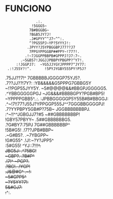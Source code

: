 # FUNCIONO
                  .:.                             
                !5GGG5~                           
               7B#BGGBG~                          
               ?B&B5JY7J!                         
               .J#GPYY^^J7~^^:.                   
               ^?PG55PJ~YP?5YYYJ!:                
              .JPYY?J5YPBGGBPJ77??J7              
               7PPGYPPGGBP##PPY~!77?!.            
             .!~7JGGPPBBPB#GPPPJ?J7:7~.           
           .~5&B57!JGGJJPBBPYPBGPP?^Y7!.          
         :!JGGPJ7:  ~YG5JJYGYJPPPP7^JY77:         
     .:!J55Y?!^.      !5PYJYGBY555PY!P5J?         
   .75JJ??7!^          7GBBBBBJGGGGP75YJ5?.       
  .7??JJ??!7Y?:       :YB&&&&&G5PPPG7GBBG5Y       
  ~!?PGP55JYY5Y.      ~5#@@@@&&#BBGPJGGGGG5.      
  .^YBBGGGGGPGJ      ~JG&&&#BBBBGPY?PGB#BP5!      
    ~YPPPPGBB5^..:. :JPBBGGGGGP5Y55B#B#BBGGJ:     
     .^~!7!!77?J55J?YPPGGP555J^^7GGGBBGGGGPJ!     
           .7?YYPBPY5GB#P?75B~   JGGBBBBBBBPJ.    
            :^~!!^^JGBGJJ7?#5    ~##GBBBBBBBP!    
                  !GBY57PBYY~    .5##GBBBBBBG5.   
                .?G#BY7:75PJ      7G##GBBBBBBP^   
               !5B#G5!            .!7??JPB#BBP~   
             .~G#B5?.                 .~7YBGPP~   
             !G#G55^             .!J!:~?Y?JPP5^   
            :5#G55!              ^YJ::7!!!~~^.    
            JBG5J:               .^75BG!          
           ~GBP?.                  .?B#P^         
          .!7!^                     ~PGP?.        
        .?BG!.                      .!YGP!        
       .J&@#G^                        .~!:        
      ~5#GPP5^                                    
    ~?Y5YY?7!:                                    
    5&#GJ7:                                       
    :~~^:.                                                  